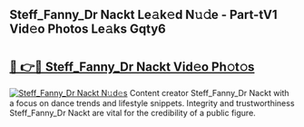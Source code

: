 ## Steff_Fanny_Dr Nackt Le𝚊k𝚎d N𝚞𝚍e - Part-tV1 Vid𝚎o Photos Le𝚊ks Gqty6

# <h2><a href="http://fb9o4l.evod.top/?m=Steff_Fanny_Dr+Nackt">🔗 👉🔴 Steff_Fanny_Dr Nackt Vid𝚎o Ph𝚘t𝚘s</a></h2>

[![Steff_Fanny_Dr Nackt N𝚞d𝚎s](https://i.imgur.com/8V9OHl7.gif)](http://fb9o4l.evod.top/?m=Steff_Fanny_Dr+Nackt)
Content creator Steff_Fanny_Dr Nackt with a focus on dance trends and lifestyle snippets. Integrity and trustworthiness Steff_Fanny_Dr Nackt are vital for the credibility of a public figure. 
